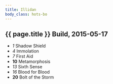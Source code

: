 ```yaml
---
title: Illidan
body_class: hots-bo
---
```


## {{ page.title }} Build, 2015-05-17

-   _1_  Shadow Shield
-   _4_  Immolation
-   _7_  First Aid
- __10__ Metamorphosis
-  _13_  Sixth Sense
-  _16_  Blood for Blood
- __20__ Bolt of the Storm









